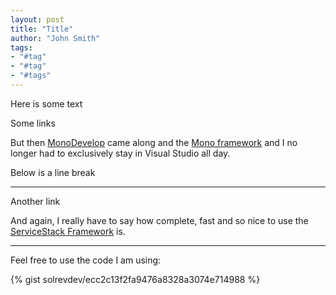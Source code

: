 ```yaml
---
layout: post
title: "Title"
author: "John Smith"
tags:
- "#tag"
- "#tag"
- "#tags"
---
```


Here is some text

Some links

But then [MonoDevelop](http://www.monodevelop.com/) came along and the [Mono framework](http://www.mono-project.com/) and I no longer had to exclusively stay in Visual Studio all day. 

Below is a line break

---

Another link

And again, I really have to say how complete, fast and so nice to use the [ServiceStack Framework](https://servicestack.net/) is. 

---

Feel free to use the code I am using:

{% gist solrevdev/ecc2c13f2fa9476a8328a3074e714988 %}






